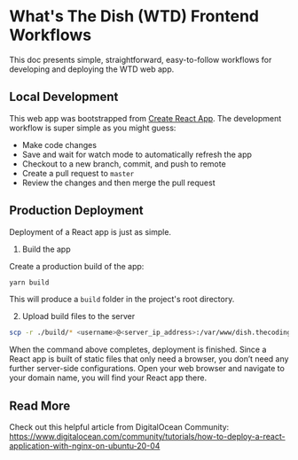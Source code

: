 # What's The Dish (WTD) Frontend Workflows

This doc presents simple, straightforward, easy-to-follow workflows for developing and deploying the WTD web app.

## Local Development

This web app was bootstrapped from [Create React App](https://create-react-app.dev). The development workflow is super simple as you might guess:

- Make code changes
- Save and wait for watch mode to automatically refresh the app
- Checkout to a new branch, commit, and push to remote
- Create a pull request to `master`
- Review the changes and then merge the pull request

## Production Deployment

Deployment of a React app is just as simple.

1. Build the app

Create a production build of the app:

```sh
yarn build
```

This will produce a `build` folder in the project's root directory.

2. Upload build files to the server

```sh
scp -r ./build/* <username>@<server_ip_address>:/var/www/dish.thecodinglad.com/html
```

When the command above completes, deployment is finished. Since a React app is built of static files that only need a browser, you don’t need any further server-side configurations. Open your web browser and navigate to your domain name, you will find your React app there.

## Read More

Check out this helpful article from DigitalOcean Community: https://www.digitalocean.com/community/tutorials/how-to-deploy-a-react-application-with-nginx-on-ubuntu-20-04
